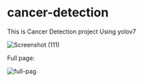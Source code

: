 # cancer-detection
This is Cancer Detection project Using yolov7


![Screenshot (111)](https://github.com/KamranUmer/cancer-detection/assets/86089489/faf0d385-09c9-438a-868d-688be597b101)




Full page:


![full-pag](https://github.com/KamranUmer/cancer-detection/assets/86089489/36d3fd6d-690b-474d-bb9a-f93ee614dabb)
